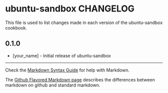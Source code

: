 ubuntu-sandbox CHANGELOG
========================

This file is used to list changes made in each version of the ubuntu-sandbox cookbook.

0.1.0
-----
- [your_name] - Initial release of ubuntu-sandbox

- - -
Check the [Markdown Syntax Guide](http://daringfireball.net/projects/markdown/syntax) for help with Markdown.

The [Github Flavored Markdown page](http://github.github.com/github-flavored-markdown/) describes the differences between markdown on github and standard markdown.
